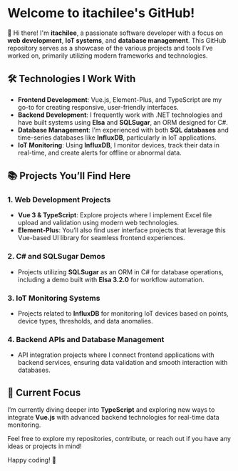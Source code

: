# Welcome to itachilee's GitHub!

👋 Hi there! I'm **itachilee**, a passionate software developer with a focus on **web development**, **IoT systems**, and **database management**. This GitHub repository serves as a showcase of the various projects and tools I’ve worked on, primarily utilizing modern frameworks and technologies.

## 🛠 Technologies I Work With

- **Frontend Development**: Vue.js, Element-Plus, and TypeScript are my go-to for creating responsive, user-friendly interfaces.
- **Backend Development**: I frequently work with .NET technologies and have built systems using **Elsa** and **SQLSugar**, an ORM designed for C#.
- **Database Management**: I’m experienced with both **SQL databases** and time-series databases like **InfluxDB**, particularly in IoT applications.
- **IoT Monitoring**: Using **InfluxDB**, I monitor devices, track their data in real-time, and create alerts for offline or abnormal data.

## 📚 Projects You’ll Find Here

### 1. **Web Development Projects**
- **Vue 3 & TypeScript**: Explore projects where I implement Excel file upload and validation using modern web technologies.
- **Element-Plus**: You’ll also find user interface projects that leverage this Vue-based UI library for seamless frontend experiences.

### 2. **C# and SQLSugar Demos**
- Projects utilizing **SQLSugar** as an ORM in C# for database operations, including a demo built with **Elsa 3.2.0** for workflow automation.

### 3. **IoT Monitoring Systems**
- Projects related to **InfluxDB** for monitoring IoT devices based on points, device types, thresholds, and data anomalies.

### 4. **Backend APIs and Database Management**
- API integration projects where I connect frontend applications with backend services, ensuring data validation and smooth interaction with databases.

## 🌱 Current Focus
I’m currently diving deeper into **TypeScript** and exploring new ways to integrate **Vue.js** with advanced backend technologies for real-time data monitoring.

Feel free to explore my repositories, contribute, or reach out if you have any ideas or projects in mind!

Happy coding! 🚀

